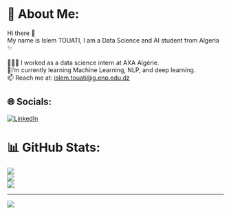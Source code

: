# 💫 About Me:
Hi there 👋<br>My name is Islem TOUATI, I am a Data Science and AI student from Algeria ✨<br><br>👨🏽‍💻 I worked as a data science intern at AXA Algérie.<br>🌱I’m currently learning Machine Learning, NLP, and deep learning.<br>📫 Reach me at: islem.touati@g.enp.edu.dz


## 🌐 Socials:
[![LinkedIn](https://img.shields.io/badge/LinkedIn-%230077B5.svg?logo=linkedin&logoColor=white)](https://linkedin.com/in/https://www.linkedin.com/in/islem-touati/) 
# 📊 GitHub Stats:
![](https://github-readme-stats.vercel.app/api?username=Islemds&theme=radical&hide_border=false&include_all_commits=false&count_private=false)<br/>
![](https://github-readme-streak-stats.herokuapp.com/?user=Islemds&theme=radical&hide_border=false)<br/>
![](https://github-readme-stats.vercel.app/api/top-langs/?username=Islemds&theme=radical&hide_border=false&include_all_commits=false&count_private=false&layout=compact)

---
[![](https://visitcount.itsvg.in/api?id=Islemds&icon=0&color=0)](https://visitcount.itsvg.in)

<!-- Proudly created with GPRM ( https://gprm.itsvg.in ) -->
